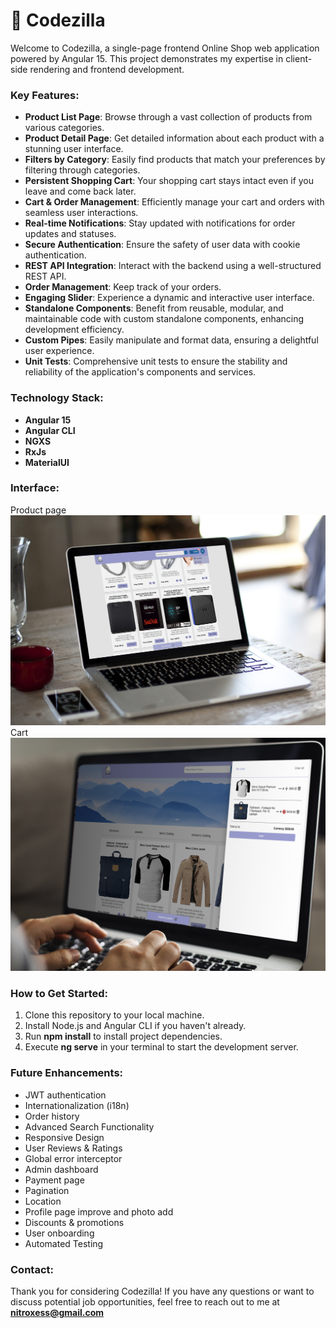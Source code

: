 # 🦖 Codezilla

Welcome to Codezilla, a single-page frontend Online Shop web application powered by Angular 15.
This project demonstrates my expertise in client-side rendering and frontend development.

### Key Features:
- **Product List Page**: Browse through a vast collection of products from various categories.
- **Product Detail Page**: Get detailed information about each product with a stunning user interface.
- **Filters by Category**: Easily find products that match your preferences by filtering through categories.
- **Persistent Shopping Cart**: Your shopping cart stays intact even if you leave and come back later.
- **Cart & Order Management**: Efficiently manage your cart and orders with seamless user interactions.
- **Real-time Notifications**: Stay updated with notifications for order updates and statuses.
- **Secure Authentication**: Ensure the safety of user data with cookie authentication.
- **REST API Integration**: Interact with the backend using a well-structured REST API.
- **Order Management**: Keep track of your orders.
- **Engaging Slider**: Experience a dynamic and interactive user interface.
- **Standalone Components**: Benefit from reusable, modular, and maintainable code with custom standalone components, enhancing development efficiency.
- **Custom Pipes**: Easily manipulate and format data, ensuring a delightful user experience.
- **Unit Tests**: Comprehensive unit tests to ensure the stability and reliability of the application's components and services.
### Technology Stack:
- **Angular 15**
- **Angular CLI**
- **NGXS**
- **RxJs**
- **MaterialUI**
### Interface:
Product page
![Products](./src/assets/readme/products.jpg)
Cart
![Cart](./src/assets/readme/cart.jpg)

### How to Get Started:
1. Clone this repository to your local machine.
2. Install Node.js and Angular CLI if you haven't already.
3. Run **npm install** to install project dependencies.
4. Execute **ng serve** in your terminal to start the development server.

### Future Enhancements:
- JWT authentication
- Internationalization (i18n)
- Order history
- Advanced Search Functionality
- Responsive Design
- User Reviews & Ratings
- Global error interceptor
- Admin dashboard
- Payment page
- Pagination
- Location
- Profile page improve and photo add
- Discounts & promotions
- User onboarding
- Automated Testing

### Contact:
Thank you for considering Codezilla! If you have any questions or want to discuss potential job opportunities, feel free to reach out to me at **nitroxess@gmail.com**

